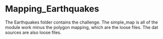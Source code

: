 # Mapping_Earthquakes

The Earthquakes folder contains the challenge. The simple_map is all of the module work minus the polygon mapping, which are the loose files. The dat sources are also loose files.
